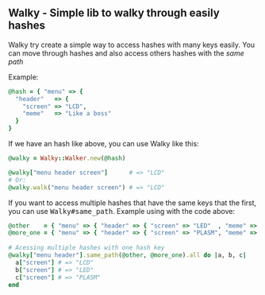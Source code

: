 ## Walky - Simple lib to walky through easily hashes

Walky try create a simple way to access hashes with many keys easily. 
You can move through hashes and also access others hashes with the _same path_

Example:

```ruby
@hash = { "menu" => { 
  "header"   => {
    "screen" => "LCD", 
    "meme"   => "Like a boss"
  }
}
```

If we have an hash like above, you can use Walky like this:

```ruby
@walky = Walky::Walker.new(@hash)

@walky["menu header screen"]      # => "LCD"
# Or:
@walky.walk("menu header screen") # => "LCD" 
```

If you want to access multiple hashes that have the same keys that the first, you can use
<tt>Walky#same_path</tt>. Example using with the code above:

```ruby
@other    = { "menu" => { "header" => { "screen" => "LED"  , "meme" => "Poker face" } } }
@more_one = { "menu" => { "header" => { "screen" => "PLASM", "meme" => "LOL"        } } }
  
# Acessing multiple hashes with one hash key
@walky["menu header"].same_path(@other, @more_one).all do |a, b, c|
  a["screen"] # => "LCD"
  b["screen"] # => "LED"
  c["screen"] # => "PLASM"
end
```
